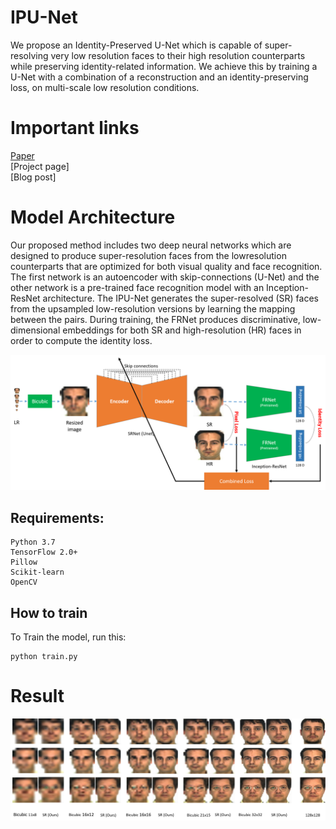 # IPU-Net
We propose an Identity-Preserved U-Net which is capable of super-resolving very low resolution faces to their high resolution counterparts while preserving identity-related information. We achieve this by training a U-Net with a combination of a reconstruction and an identity-preserving loss, on multi-scale low resolution conditions.



# Important links
[Paper](https://arxiv.org/abs/2010.12249) </br>
[Project page] </br>
[Blog post] </br>

# Model Architecture
Our proposed method includes two deep neural networks which are designed to produce super-resolution faces from the lowresolution counterparts that are optimized for both visual quality and face recognition. The first network is an autoencoder with skip-connections (U-Net) and the other network is a pre-trained face recognition model with an Inception-ResNet architecture. The IPU-Net generates the super-resolved (SR) faces from the upsampled low-resolution versions by learning the mapping between the pairs. During training, the FRNet produces discriminative, low-dimensional embeddings for both SR and high-resolution (HR) faces in order to compute the identity loss.

<p align="center">
  <img src="figures/IPU-Net.png">
</p>


## Requirements: 
```
Python 3.7
TensorFlow 2.0+
Pillow
Scikit-learn
OpenCV
```

## How to train
To Train the model, run this:
```
python train.py
```

# Result

<p align="center">
  <img src="figures/visual_ar_result.png">
</p>
